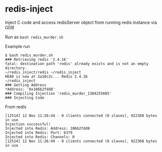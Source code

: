 redis-inject
============

Inject C code and access redisServer object from running redis instance via GDB

Run as `bash redis_murder.sh`

Example run
```
$ bash redis_murder.sh
### Retrieving redis '2.4.16'
fatal: destination path 'redis' already exists and is not an empty directory.
~/redis_inject/redis ~/redis_inject
HEAD is now at 2a18c2c... Redis 2.4.16
~/redis_inject
### Getting Address
*Address: '0x106b2fdd8'
### Compiling Injection 'redis_murder_1384255605'
### Injecting Code
```

From redis
```
[12514] 12 Nov 11:26:44 - 0 clients connected (0 slaves), 922368 bytes in use
Injection successful!
Injected into Redis: Address: 106b2fdd8
Injected into Redis: Port: 6379
Injected into Redis: Channels: 0
[12514] 12 Nov 11:26:49 - 0 clients connected (0 slaves), 922368 bytes in use
```

